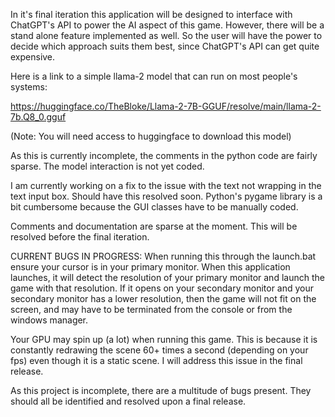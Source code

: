In it's final iteration this application will be designed to interface with ChatGPT's API to power the AI aspect of this game.  However, there will be a stand alone feature implemented as well.  So the user will have the power to decide which approach suits them best, since ChatGPT's API can get quite expensive.

Here is a link to a simple llama-2 model that can run on most people's systems:

https://huggingface.co/TheBloke/Llama-2-7B-GGUF/resolve/main/llama-2-7b.Q8_0.gguf

(Note: You will need access to huggingface to download this model)

As this is currently incomplete, the comments in the python code are fairly sparse.  The model interaction is not yet coded.

I am currently working on a fix to the issue with the text not wrapping in the text input box.  Should have this resolved soon.  Python's pygame library is a bit cumbersome because the GUI classes have to be manually coded.

Comments and documentation are sparse at the moment.  This will be resolved before the final iteration.

CURRENT BUGS IN PROGRESS:
When running this through the launch.bat ensure your cursor is in your primary monitor.  When this application launches, it will detect the resolution of your primary monitor and launch the game with that resolution.  If it opens on your secondary monitor and your secondary monitor has a lower resolution, then the game will not fit on the screen, and may have to be terminated from the console or from the windows manager.

Your GPU may spin up (a lot) when running this game.  This is because it is constantly redrawing the scene 60+ times a second (depending on your fps) even though it is a static scene.  I will address this issue in the final release.

As this project is incomplete, there are a multitude of bugs present.  They should all be identified and resolved upon a final release.